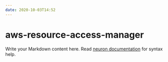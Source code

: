 ```yaml
---
date: 2020-10-03T14:52
---
```


# aws-resource-access-manager

Write your Markdown content here. Read [neuron documentation](https://neuron.zettel.page/2011404.html) for syntax help.

